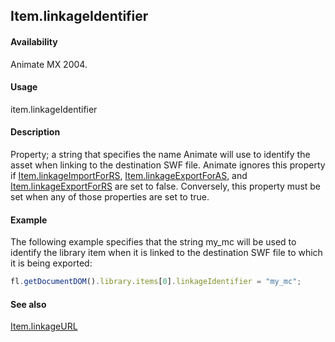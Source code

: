 ## Item.linkageIdentifier

#### Availability

Animate MX 2004.

#### Usage

item.linkageIdentifier

#### Description

Property; a string that specifies the name Animate will use to identify the asset when linking to the destination SWF file. Animate ignores this property if [Item.linkageImportForRS](../Item_object/Item11.md), [Item.linkageExportForAS](../Item_object/Item7.md), and [Item.linkageExportForRS](../Item_object/Item8.md) are set to false. Conversely, this property must be set when any of those properties are set to true.

#### Example

The following example specifies that the string my\_mc will be used to identify the library item when it is linked to the destination SWF file to which it is being exported:

```javascript
fl.getDocumentDOM().library.items[0].linkageIdentifier = "my_mc";
```

#### See also

[Item.linkageURL](../Item_object/Item12.md)

